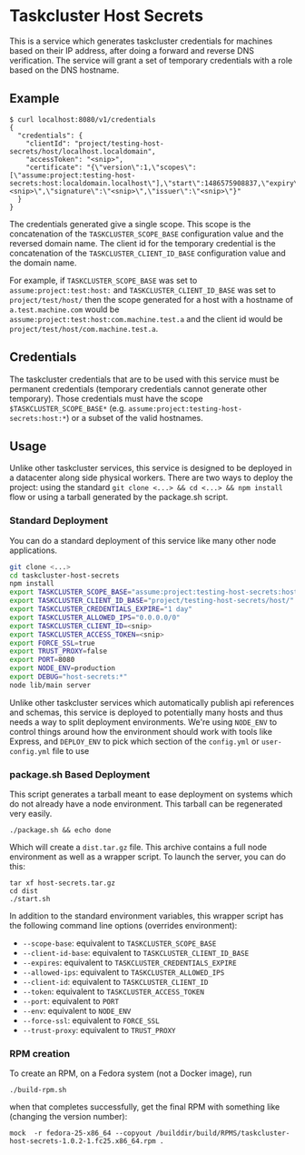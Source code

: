 Taskcluster Host Secrets
========================

This is a service which generates taskcluster credentials for machines based on
their IP address, after doing a forward and reverse DNS verification.  The
service will grant a set of temporary credentials with a role based on the DNS
hostname.

## Example

```
$ curl localhost:8080/v1/credentials
{
  "credentials": {
    "clientId": "project/testing-host-secrets/host/localhost.localdomain",
    "accessToken": "<snip>",
    "certificate": "{\"version\":1,\"scopes\":[\"assume:project:testing-host-secrets:host:localdomain.localhost\"],\"start\":1486575908837,\"expiry\":1486575908837,\"seed\":\"<snip>\",\"signature\":\"<snip>\",\"issuer\":\"<snip>\"}"
  }
}
```

The credentials generated give a single scope.  This scope is the concatenation
of the `TASKCLUSTER_SCOPE_BASE` configuration value and the reversed domain
name.  The client id for the temporary credential is the concatenation of the
`TASKCLUSTER_CLIENT_ID_BASE` configuration value and the domain name.

For example, if `TASKCLUSTER_SCOPE_BASE` was set to `assume:project:test:host:`
and `TASKCLUSTER_CLIENT_ID_BASE` was set to `project/test/host/` then the scope
generated for a host with a hostname of `a.test.machine.com` would be
`assume:project:test:host:com.machine.test.a` and the client id would be
`project/test/host/com.machine.test.a`.

## Credentials

The taskcluster credentials that are to be used with this service must be
permanent credentials (temporary credentials cannot generate other temporary).
Those credentials must have the scope `$TASKCLUSTER_SCOPE_BASE*` (e.g.
`assume:project:testing-host-secrets:host:*`) or a subset of the valid
hostnames.

## Usage

Unlike other taskcluster services, this service is designed to be deployed in a
datacenter along side physical workers.  There are two ways to deploy the project:
using the standard `git clone <...> && cd <...> && npm install` flow or using a
tarball generated by the package.sh script.

### Standard Deployment

You can do a standard deployment of this service like many other node applications.

``` bash 
git clone <...>
cd taskcluster-host-secrets
npm install
export TASKCLUSTER_SCOPE_BASE="assume:project:testing-host-secrets:host:"
export TASKCLUSTER_CLIENT_ID_BASE="project/testing-host-secrets/host/"
export TASKCLUSTER_CREDENTIALS_EXPIRE="1 day"
export TASKCLUSTER_ALLOWED_IPS="0.0.0.0/0"
export TASKCLUSTER_CLIENT_ID=<snip>
export TASKCLUSTER_ACCESS_TOKEN=<snip>
export FORCE_SSL=true
export TRUST_PROXY=false
export PORT=8080
export NODE_ENV=production
export DEBUG="host-secrets:*"
node lib/main server
```

Unlike other taskcluster services which automatically publish api references
and schemas, this service is deployed to potentially many hosts and thus needs
a way to split deployment environments.  We're using `NODE_ENV` to control
things around how the environment should work with tools like Express, and
`DEPLOY_ENV` to pick which section of the `config.yml` or `user-config.yml`
file to use

### package.sh Based Deployment

This script generates a tarball meant to ease deployment on systems which do not
already have a node environment.  This tarball can be regenerated very easily.

```
./package.sh && echo done
```

Which will create a `dist.tar.gz` file.  This archive contains a full node environment
as well as a wrapper script.  To launch the server, you can do this:

```
tar xf host-secrets.tar.gz
cd dist
./start.sh
```

In addition to the standard environment variables, this wrapper script has the following command line options (overrides environment):

* `--scope-base`: equivalent to `TASKCLUSTER_SCOPE_BASE`
* `--client-id-base`: equivalent to `TASKCLUSTER_CLIENT_ID_BASE`
* `--expires`: equivalent to `TASKCLUSTER_CREDENTIALS_EXPIRE`
* `--allowed-ips`: equivalent to `TASKCLUSTER_ALLOWED_IPS`
* `--client-id`: equivalent to `TASKCLUSTER_CLIENT_ID`
* `--token`: equivalent to `TASKCLUSTER_ACCESS_TOKEN`
* `--port`: equivalent to `PORT`
* `--env`: equivalent to `NODE_ENV`
* `--force-ssl`: equivalent to `FORCE_SSL`
* `--trust-proxy`: equivalent to `TRUST_PROXY`

### RPM creation

To create an RPM, on a Fedora system (not a Docker image), run

```
./build-rpm.sh
```

when that completes successfully, get the final RPM with something like (changing the version number):

```
mock  -r fedora-25-x86_64 --copyout /builddir/build/RPMS/taskcluster-host-secrets-1.0.2-1.fc25.x86_64.rpm .
```
